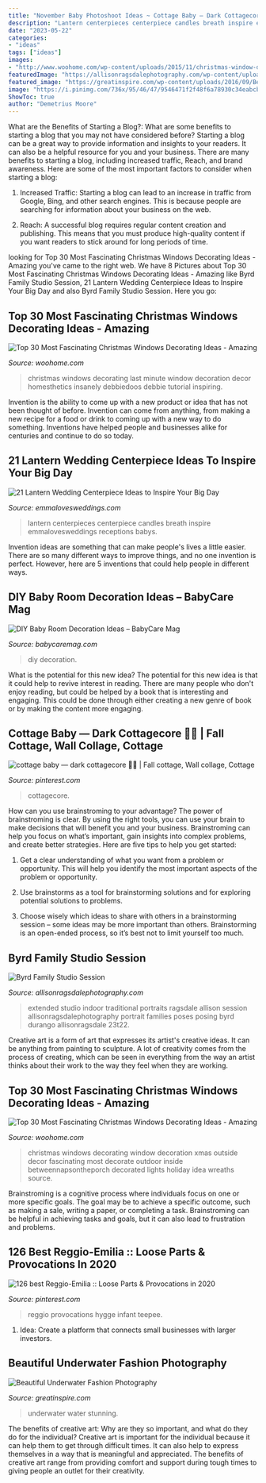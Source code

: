```yaml
---
title: "November Baby Photoshoot Ideas ~ Cottage Baby — Dark Cottagecore 🍄🥀"
description: "Lantern centerpieces centerpiece candles breath inspire emmalovesweddings receptions babys"
date: "2023-05-22"
categories:
- "ideas"
tags: ["ideas"]
images:
- "http://www.woohome.com/wp-content/uploads/2015/11/christmas-window-decoration-28.jpg"
featuredImage: "https://allisonragsdalephotography.com/wp-content/uploads/2015/08/DSC1819-1024x1024.jpg"
featured_image: "https://greatinspire.com/wp-content/uploads/2016/09/Beautiful-Underwater-Fashion-Photography-18.jpg"
image: "https://i.pinimg.com/736x/95/46/47/9546471f2f48f6a78930c34eabcbe27a.jpg"
ShowToc: true
author: "Demetrius Moore"
---
```



What are the Benefits of Starting a Blog?: What are some benefits to starting a blog that you may not have considered before?
Starting a blog can be a great way to provide information and insights to your readers. It can also be a helpful resource for you and your business. There are many benefits to starting a blog, including increased traffic, Reach, and brand awareness. Here are some of the most important factors to consider when starting a blog: 
1. Increased Traffic: Starting a blog can lead to an increase in traffic from Google, Bing, and other search engines. This is because people are searching for information about your business on the web. 

2. Reach: A successful blog requires regular content creation and publishing. This means that you must produce high-quality content if you want readers to stick around for long periods of time.

	

		
looking for Top 30 Most Fascinating Christmas Windows Decorating Ideas - Amazing you've came to the right web. We have 8 Pictures about Top 30 Most Fascinating Christmas Windows Decorating Ideas - Amazing like Byrd Family Studio Session, 21 Lantern Wedding Centerpiece Ideas to Inspire Your Big Day and also Byrd Family Studio Session. Here you go:
		
    
## Top 30 Most Fascinating Christmas Windows Decorating Ideas - Amazing

<img loading=lazy src="http://www.woohome.com/wp-content/uploads/2015/11/christmas-window-decoration-28.jpg" onerror="this.onerror=null;this.src='https://tse1.mm.bing.net/th?id=OIP.GeQi6jlaOF7DHD1T5jwQ3gHaKh&amp;pid=15.1';" alt="Top 30 Most Fascinating Christmas Windows Decorating Ideas - Amazing">

_Source: woohome.com_

>christmas windows decorating last minute window decoration decor homesthetics insanely debbiedoos debbie tutorial inspiring. 

	

Invention is the ability to come up with a new product or idea that has not been thought of before. Invention can come from anything, from making a new recipe for a food or drink to coming up with a new way to do something. Inventions have helped people and businesses alike for centuries and continue to do so today.

    
## 21 Lantern Wedding Centerpiece Ideas To Inspire Your Big Day

<img loading=lazy src="http://emmalovesweddings.com/wp-content/uploads/2017/08/vintage-lantern-wedding-centerpieces-with-candles-and-babys-breath.jpg" onerror="this.onerror=null;this.src='https://tse4.mm.bing.net/th?id=OIP.mH7EAGwgHFp8VrFj_MVPgwHaLG&amp;pid=15.1';" alt="21 Lantern Wedding Centerpiece Ideas to Inspire Your Big Day">

_Source: emmalovesweddings.com_

>lantern centerpieces centerpiece candles breath inspire emmalovesweddings receptions babys. 

	

Invention ideas are something that can make people's lives a little easier. There are so many different ways to improve things, and no one invention is perfect. However, here are 5 inventions that could help people in different ways.

    
## DIY Baby Room Decoration Ideas – BabyCare Mag

<img loading=lazy src="https://www.babycaremag.com/wp-content/uploads/2017/06/f6a8dd2c1f1f9310d6ab8a31146cba23.jpg" onerror="this.onerror=null;this.src='https://tse4.mm.bing.net/th?id=OIP.eRf_5yihKbV1fx6IQ1wdmQHaLG&amp;pid=15.1';" alt="DIY Baby Room Decoration Ideas – BabyCare Mag">

_Source: babycaremag.com_

>diy decoration. 

	

What is the potential for this new idea?
The potential for this new idea is that it could help to revive interest in reading. There are many people who don't enjoy reading, but could be helped by a book that is interesting and engaging. This could be done through either creating a new genre of book or by making the content more engaging.

    
## Cottage Baby — Dark Cottagecore 🍄🥀 | Fall Cottage, Wall Collage, Cottage

<img loading=lazy src="https://i.pinimg.com/736x/95/46/47/9546471f2f48f6a78930c34eabcbe27a.jpg" onerror="this.onerror=null;this.src='https://tse4.mm.bing.net/th?id=OIP.8wWHzdMUWm8oKM9OsY6LDwHaJ4&amp;pid=15.1';" alt="cottage baby — dark cottagecore 🍄🥀 | Fall cottage, Wall collage, Cottage">

_Source: pinterest.com_

>cottagecore. 

	

How can you use brainstroming to your advantage?
The power of brainstroming is clear. By using the right tools, you can use your brain to make decisions that will benefit you and your business. Brainstroming can help you focus on what’s important, gain insights into complex problems, and create better strategies. Here are five tips to help you get started: 
1. Get a clear understanding of what you want from a problem or opportunity. This will help you identify the most important aspects of the problem or opportunity. 

2. Use brainstorms as a tool for brainstorming solutions and for exploring potential solutions to problems. 

3. Choose wisely which ideas to share with others in a brainstorming session – some ideas may be more important than others. Brainstorming is an open-ended process, so it’s best not to limit yourself too much.

    
## Byrd Family Studio Session

<img loading=lazy src="https://allisonragsdalephotography.com/wp-content/uploads/2015/08/DSC1819-1024x1024.jpg" onerror="this.onerror=null;this.src='https://tse3.mm.bing.net/th?id=OIP.OAwdR9vEFdE686xvOR1uJgHaHa&amp;pid=15.1';" alt="Byrd Family Studio Session">

_Source: allisonragsdalephotography.com_

>extended studio indoor traditional portraits ragsdale allison session allisonragsdalephotography portrait families poses posing byrd durango allisonragsdale 23t22. 

	

Creative art is a form of art that expresses its artist's creative ideas. It can be anything from painting to sculpture. A lot of creativity comes from the process of creating, which can be seen in everything from the way an artist thinks about their work to the way they feel when they are working.

    
## Top 30 Most Fascinating Christmas Windows Decorating Ideas - Amazing

<img loading=lazy src="http://www.woohome.com/wp-content/uploads/2015/11/christmas-window-decoration-11.jpg" onerror="this.onerror=null;this.src='https://tse4.mm.bing.net/th?id=OIP.y8mZkhYSV6bo1dRlLhqvcQHaMM&amp;pid=15.1';" alt="Top 30 Most Fascinating Christmas Windows Decorating Ideas - Amazing">

_Source: woohome.com_

>christmas windows decorating window decoration xmas outside decor fascinating most decorate outdoor inside betweennapsontheporch decorated lights holiday idea wreaths source. 

	

Brainstroming is a cognitive process where individuals focus on one or more specific goals. The goal may be to achieve a specific outcome, such as making a sale, writing a paper, or completing a task. Brainstroming can be helpful in achieving tasks and goals, but it can also lead to frustration and problems.

    
## 126 Best Reggio-Emilia :: Loose Parts &amp; Provocations In 2020

<img loading=lazy src="https://i.pinimg.com/736x/58/75/ee/5875eebfdd40b5ef8fe3685a347edace.jpg" onerror="this.onerror=null;this.src='https://tse1.mm.bing.net/th?id=OIP.b90V41cRsEMz8eZTndi1NwHaJ4&amp;pid=15.1';" alt="126 best Reggio-Emilia :: Loose Parts &amp; Provocations in 2020">

_Source: pinterest.com_

>reggio provocations hygge infant teepee. 

	

1. Idea: Create a platform that connects small businesses with larger investors.

    
## Beautiful Underwater Fashion Photography

<img loading=lazy src="https://greatinspire.com/wp-content/uploads/2016/09/Beautiful-Underwater-Fashion-Photography-18.jpg" onerror="this.onerror=null;this.src='https://tse3.mm.bing.net/th?id=OIP.vGIuO4dRn2LAIl8H9b1_YQHaLH&amp;pid=15.1';" alt="Beautiful Underwater Fashion Photography">

_Source: greatinspire.com_

>underwater water stunning. 

	

The benefits of creative art: Why are they so important, and what do they do for the individual?
Creative art is important for the individual because it can help them to get through difficult times. It can also help to express themselves in a way that is meaningful and appreciated. The benefits of creative art range from providing comfort and support during tough times to giving people an outlet for their creativity.

